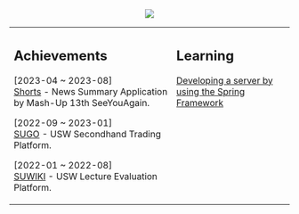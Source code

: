 <div style="text-align : center;">
  
  <img src="https://user-images.githubusercontent.com/60564431/224702333-184dcd1e-ce43-439e-9951-19d01080287f.gif">

</div>

<table><tr><td valign="top" width="58%">

## Achievements

[2023-04 ~ 2023-08]<br>
[Shorts](https://github.com/mash-up-kr/SeeYouAgain_Spring) - News Summary Application by Mash-Up 13th SeeYouAgain.

[2022-09 ~ 2023-01]<br>
[SUGO](https://github.com/USW-SuGo) - USW Secondhand Trading Platform.

[2022-01 ~ 2022-08]<br>
[SUWIKI](https://github.com/uswLectureEvaluation/Backend-Remaster) - USW Lecture Evaluation Platform.

</td><td valign="top" width="100%">

## Learning
[Developing a server by using the Spring Framework](https://k-diger.github.io/)
